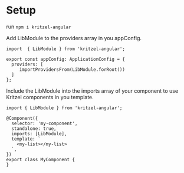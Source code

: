 # Setup 
run `npm i kritzel-angular`

Add LibModule to the providers array in you appConfig.
```
import  { LibModule } from 'kritzel-angular';

export const appConfig: ApplicationConfig = {
  providers: [
     importProvidersFrom(LibModule.forRoot())
  ]
};
```

Include the LibModule into the imports array of your component to use Kritzel components in you template.

```
import { LibModule } from 'kritzel-angular';

@Component({
  selector: 'my-component',
  standalone: true,
  imports: [LibModule],
  template: `
    <my-list></my-list>
  `,
})
export class MyComponent {
}
```